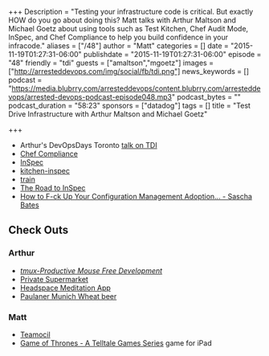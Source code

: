 +++
Description = "Testing your infrastructure code is critical. But exactly HOW do you go about doing this? Matt talks with Arthur Maltson and Michael Goetz about using tools such as Test Kitchen, Chef Audit Mode, InSpec, and Chef Compliance to help you build confidence in your infracode."
aliases = ["/48"]
author = "Matt"
categories = []
date = "2015-11-19T01:27:31-06:00"
publishdate = "2015-11-19T01:27:31-06:00"
episode = "48"
friendly = "tdi"
guests = ["amaltson","mgoetz"]
images = ["http://arresteddevops.com/img/social/fb/tdi.png"]
news_keywords = []
podcast = "https://media.blubrry.com/arresteddevops/content.blubrry.com/arresteddevops/arrested-devops-podcast-episode048.mp3"
podcast_bytes = ""
podcast_duration = "58:23"
sponsors = ["datadog"]
tags = []
title = "Test Drive Infrastructure with Arthur Maltson and Michael Goetz"

+++

- Arthur's DevOpsDays Toronto [talk on TDI](https://youtu.be/IEQUfo0eUiI?t=248)
- [Chef Compliance](https://www.chef.io/solutions/audit-compliance/)
- [InSpec](chef.io/inspec)
- [kitchen-inspec](https://github.com/chef/kitchen-inspec)
- [train](https://github.com/chef/train)
- [The Road to InSpec](https://www.chef.io/blog/2015/11/04/the-road-to-inspec/)
- [How to F-ck Up Your Configuration Management Adoption... - Sascha Bates](https://www.youtube.com/watch?v=pHmU0aNkENc)

## Check Outs

### Arthur
- [*tmux-Productive Mouse Free Development*](https://pragprog.com/book/bhtmux/tmux)
- [Private Supermarket](https://github.com/chef/omnibus-supermarket)
- [Headspace Meditation App](https://www.headspace.com/)
- [Paulaner Munich Wheat beer](http://www.paulaner.com/en)

### Matt
- [Teamocil](https://github.com/remiprev/teamocil)
- [Game of Thrones - A Telltale Games Series](https://www.telltalegames.com/gameofthrones/) game for iPad
